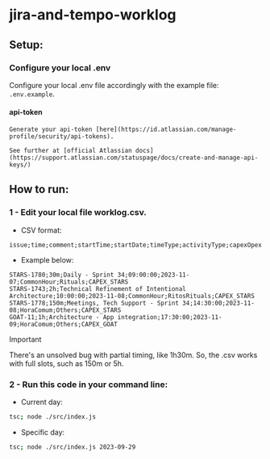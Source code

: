 # jira-and-tempo-worklog

## Setup:

### Configure your local .env
Configure your local .env file accordingly with the example file: `.env.example`.

#### api-token
    Generate your api-token [here](https://id.atlassian.com/manage-profile/security/api-tokens).

    See further at [official Atlassian docs](https://support.atlassian.com/statuspage/docs/create-and-manage-api-keys/)

## How to run:

### 1 - Edit your local file worklog.csv.

- CSV format:
```csv
issue;time;comment;startTime;startDate;timeType;activityType;capexOpex
```

- Example below:
```csv
STARS-1780;30m;Daily - Sprint 34;09:00:00;2023-11-07;CommonHour;Rituals;CAPEX_STARS
STARS-1743;2h;Technical Refinement of Intentional Architecture;10:00:00;2023-11-08;CommonHour;RitosRituals;CAPEX_STARS
STARS-1778;150m;Meetings, Tech Support - Sprint 34;14:30:00;2023-11-08;HoraComum;Others;CAPEX_STARS
GOAT-11;1h;Architecture - App integration;17:30:00;2023-11-09;HoraComum;Others;CAPEX_GOAT
```

> [!IMPORTANT]
> There's an unsolved bug with partial timing, like 1h30m. So, the .csv works with full slots, such as 150m or 5h.

### 2 - Run this code in your command line:

- Current day:
```bash
tsc; node ./src/index.js
```

- Specific day:
```bash
tsc; node ./src/index.js 2023-09-29
```
